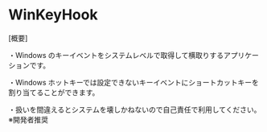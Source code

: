 WinKeyHook
==========

[概要]

・Windows のキーイベントをシステムレベルで取得して横取りするアプリケーションです。

・Windows ホットキーでは設定できないキーイベントにショートカットキーを割り当てることができます。

・扱いを間違えるとシステムを壊しかねないので自己責任で利用してください。※開発者推奨
